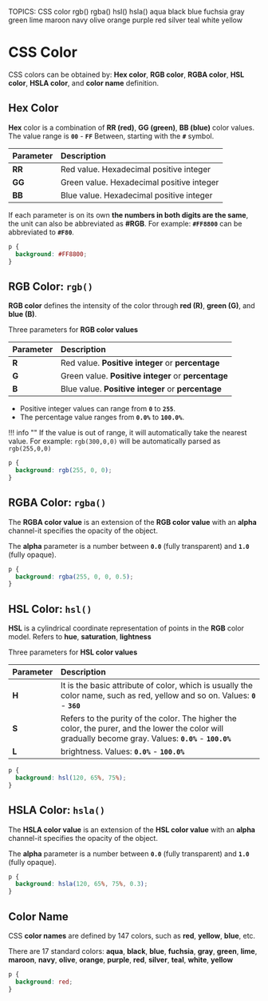 TOPICS: CSS color
        rgb()
        rgba()
        hsl()
        hsla()
        aqua
        black
        blue
        fuchsia
        gray
        green
        lime
        maroon
        navy
        olive
        orange
        purple
        red
        silver
        teal
        white
        yellow

# CSS Color

CSS colors can be obtained by: **Hex color**, **RGB color**, **RGBA color**, **HSL color**,
**HSLA color**, and **color name** definition.

## Hex Color

**Hex** color is a combination of **RR (red)**, **GG (green)**, **BB (blue)** color values. The value
range is **`00`** - **`FF`** Between, starting with the **`#`** symbol.

| Parameter | Description |
| :--- | :--- |
| **RR** | Red value. Hexadecimal positive integer |
| **GG** | Green value. Hexadecimal positive integer |
| **BB** | Blue value. Hexadecimal positive integer |

If each parameter is on its own **the numbers in both digits are the same**, the unit can also be
abbreviated as **#RGB**. For example: **`#FF8800`** can be abbreviated to **`#F80`**.

```css
p {
  background: #FF8800;
}
```

## RGB Color: `rgb()`

**RGB color** defines the intensity of the color through **red (R)**, **green (G)**, and **blue (B)**.

Three parameters for **RGB color values**

| Parameter | Description |
| :--- | :--- |
| **R** | Red value. **Positive integer** or **percentage** |
| **G** | Green value. **Positive integer** or **percentage** |
| **B** | Blue value. **Positive integer** or **percentage** |

- Positive integer values can range from **`0`** to **`255`**.
- The percentage value ranges from **`0.0%`** to **`100.0%`**.

!!! info ""
    If the value is out of range, it will automatically take the nearest value. For example:
    `rgb(300,0,0)` will be automatically parsed as `rgb(255,0,0)`

```css
p {
  background: rgb(255, 0, 0);
}
```

## RGBA Color: `rgba()`

The **RGBA color value** is an extension of the **RGB color value** with an **alpha** channel-it
specifies the opacity of the object.

The **alpha** parameter is a number between **`0.0`** (fully transparent) and **`1.0`** (fully opaque).

```css
p {
  background: rgba(255, 0, 0, 0.5);
}
```

## HSL Color: `hsl()`

**HSL** is a cylindrical coordinate representation of points in the **RGB** color model. Refers to
**hue**, **saturation**, **lightness**

Three parameters for **HSL color values**

| Parameter | Description |
| :--- | :--- |
| **H** | It is the basic attribute of color, which is usually the color name, such as red, yellow and so on. Values: **`0`** - **`360`** |
| **S** | Refers to the purity of the color. The higher the color, the purer, and the lower the color will gradually become gray. Values: **`0.0%`** - **`100.0%`** |
| **L** | brightness. Values: **`0.0%`** - **`100.0%`** |

```css
p {
  background: hsl(120, 65%, 75%);
}
```

## HSLA Color: `hsla()`

The **HSLA color value** is an extension of the **HSL color value** with an **alpha** channel-it
specifies the opacity of the object.

The **alpha** parameter is a number between **`0.0`** (fully transparent) and **`1.0`** (fully opaque).

```css
p {
  background: hsla(120, 65%, 75%, 0.3);
}
```

## Color Name

CSS **color names** are defined by 147 colors, such as **red**, **yellow**, **blue**, etc.

There are 17 standard colors: **aqua**, **black**, **blue**, **fuchsia**, **gray**, **green**,
**lime**, **maroon**, **navy**, **olive**, **orange**, **purple**, **red**, **silver**, **teal**,
**white**, **yellow**

```css
p {
  background: red;
}
```
